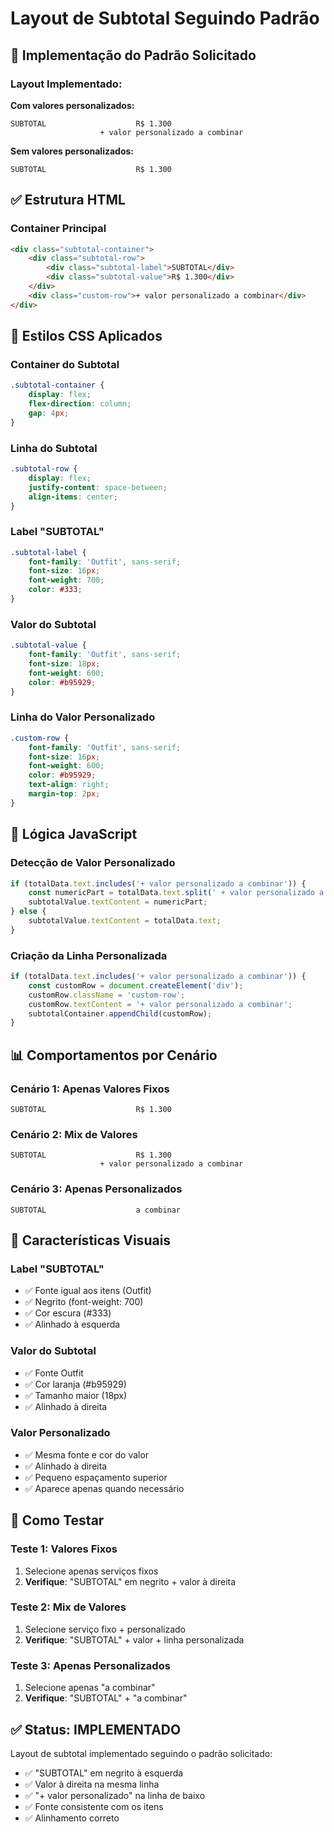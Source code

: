 # Layout de Subtotal Seguindo Padrão

## 🎯 Implementação do Padrão Solicitado

### **Layout Implementado:**

**Com valores personalizados:**
```
SUBTOTAL                    R$ 1.300
                    + valor personalizado a combinar
```

**Sem valores personalizados:**
```
SUBTOTAL                    R$ 1.300
```

## ✅ Estrutura HTML

### **Container Principal**
```html
<div class="subtotal-container">
    <div class="subtotal-row">
        <div class="subtotal-label">SUBTOTAL</div>
        <div class="subtotal-value">R$ 1.300</div>
    </div>
    <div class="custom-row">+ valor personalizado a combinar</div>
</div>
```

## 🎨 Estilos CSS Aplicados

### **Container do Subtotal**
```css
.subtotal-container {
    display: flex;
    flex-direction: column;
    gap: 4px;
}
```

### **Linha do Subtotal**
```css
.subtotal-row {
    display: flex;
    justify-content: space-between;
    align-items: center;
}
```

### **Label "SUBTOTAL"**
```css
.subtotal-label {
    font-family: 'Outfit', sans-serif;
    font-size: 16px;
    font-weight: 700;
    color: #333;
}
```

### **Valor do Subtotal**
```css
.subtotal-value {
    font-family: 'Outfit', sans-serif;
    font-size: 18px;
    font-weight: 600;
    color: #b95929;
}
```

### **Linha do Valor Personalizado**
```css
.custom-row {
    font-family: 'Outfit', sans-serif;
    font-size: 16px;
    font-weight: 600;
    color: #b95929;
    text-align: right;
    margin-top: 2px;
}
```

## 🔧 Lógica JavaScript

### **Detecção de Valor Personalizado**
```javascript
if (totalData.text.includes('+ valor personalizado a combinar')) {
    const numericPart = totalData.text.split(' + valor personalizado a combinar')[0];
    subtotalValue.textContent = numericPart;
} else {
    subtotalValue.textContent = totalData.text;
}
```

### **Criação da Linha Personalizada**
```javascript
if (totalData.text.includes('+ valor personalizado a combinar')) {
    const customRow = document.createElement('div');
    customRow.className = 'custom-row';
    customRow.textContent = '+ valor personalizado a combinar';
    subtotalContainer.appendChild(customRow);
}
```

## 📊 Comportamentos por Cenário

### **Cenário 1: Apenas Valores Fixos**
```
SUBTOTAL                    R$ 1.300
```

### **Cenário 2: Mix de Valores**
```
SUBTOTAL                    R$ 1.300
                    + valor personalizado a combinar
```

### **Cenário 3: Apenas Personalizados**
```
SUBTOTAL                    a combinar
```

## 🎯 Características Visuais

### **Label "SUBTOTAL"**
- ✅ Fonte igual aos itens (Outfit)
- ✅ Negrito (font-weight: 700)
- ✅ Cor escura (#333)
- ✅ Alinhado à esquerda

### **Valor do Subtotal**
- ✅ Fonte Outfit
- ✅ Cor laranja (#b95929)
- ✅ Tamanho maior (18px)
- ✅ Alinhado à direita

### **Valor Personalizado**
- ✅ Mesma fonte e cor do valor
- ✅ Alinhado à direita
- ✅ Pequeno espaçamento superior
- ✅ Aparece apenas quando necessário

## 🚀 Como Testar

### **Teste 1: Valores Fixos**
1. Selecione apenas serviços fixos
2. **Verifique**: "SUBTOTAL" em negrito + valor à direita

### **Teste 2: Mix de Valores**
1. Selecione serviço fixo + personalizado
2. **Verifique**: "SUBTOTAL" + valor + linha personalizada

### **Teste 3: Apenas Personalizados**
1. Selecione apenas "a combinar"
2. **Verifique**: "SUBTOTAL" + "a combinar"

## ✅ Status: IMPLEMENTADO

Layout de subtotal implementado seguindo o padrão solicitado:
- ✅ "SUBTOTAL" em negrito à esquerda
- ✅ Valor à direita na mesma linha
- ✅ "+ valor personalizado" na linha de baixo
- ✅ Fonte consistente com os itens
- ✅ Alinhamento correto
